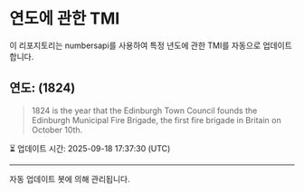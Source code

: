 
# 연도에 관한 TMI

이 리포지토리는 numbersapi를 사용하여 특정 년도에 관한 TMI를 자동으로 업데이트합니다.

## 연도: (1824)
> 1824 is the year that the Edinburgh Town Council founds the Edinburgh Municipal Fire Brigade, the first fire brigade in Britain on October 10th.

⏳ 업데이트 시간: 2025-09-18 17:37:30 (UTC)

---
자동 업데이트 봇에 의해 관리됩니다.
